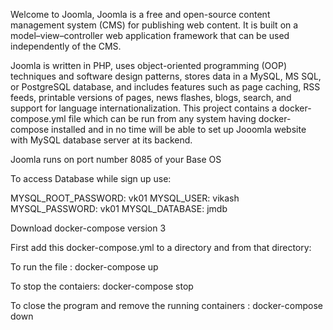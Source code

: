 Welcome to Joomla,
Joomla is a free and open-source content management system (CMS) for publishing web content.
It is built on a model–view–controller web application framework that can be used independently of the CMS.

Joomla is written in PHP, uses object-oriented programming (OOP) techniques and software design patterns, stores data in a MySQL,
MS SQL, or PostgreSQL database, and includes features such as page caching, RSS feeds, printable versions of pages, news flashes,
blogs, search, and support for language internationalization.
This project contains a docker-compose.yml file which can be run from any system having docker-compose installed and in no time will be
able to set up Jooomla website with MySQL database server at its backend.


Joomla runs on port number 8085 of your Base OS

To access Database while sign up use:

MYSQL_ROOT_PASSWORD: vk01
MYSQL_USER: vikash
MYSQL_PASSWORD: vk01
MYSQL_DATABASE: jmdb

Download docker-compose version 3

First add this docker-compose.yml to a directory and from that directory:

To run the file :
docker-compose up

To stop the contaiers:
docker-compose stop

To close the program and remove the running containers :
docker-compose down

